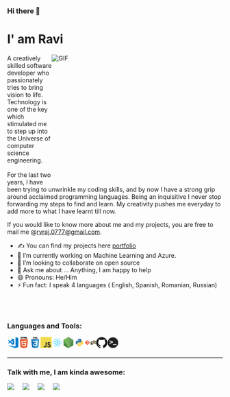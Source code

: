 

### Hi there 👋 
<h1>I' am Ravi</h1>



<!-- **git-077-Rvraj/git-077-Rvraj** is a ✨ _special_ ✨ repository because its `README.md` (this file) appears on your GitHub profile.
### Hello World, I'm Anna  👋
 -->
<!--   <img src="https://ibb.co/TqdFMcT"><img src="https://i.ibb.co/S7G9wNx/imgg.png?username=Ravi description=Open Source | Web Developer | ML   Enthaustic" width="100%"> -->

<!--  <img align="right" alt="GIF" src="https://media.giphy.com/media/WtTnAfZn6aVJfBzlN3/giphy.gif" width="500" height="320" /> -->
  <img align="right" alt="GIF" src="https://i.ibb.co/S7G9wNx/imgg.png" width="400" height="300" />
<!--    <img align="right" alt="GIF" src="https://github.com/arsentieva/arsentieva/blob/main/code.gif?raw=true" width="500" height="320" /> -->

<!-- <a href="" alt="imgg" border="0"></a> -->

<!-- ## I'm a Wife, Mother, Developer, Creator, and Mentor!! -->
A creatively skilled software developer who passionately tries to bring vision to life. Technology is one of the key which stimulated me to step up into the Universe of computer science engineering. </br></br> For the last two years, I have been trying to unwrinkle my coding skills, and by now I have a strong grip around acclaimed programming languages. Being an inquisitive I never stop forwarding my steps to find and learn. My creativity pushes me everyday to add more to what I have learnt till now. 

If you would like to know more about me and my projects, you are free to mail me @rvraj.0777@gmail.com.

- ✍ You can find my projects here [portfolio](https://git-077-rvraj.github.io/My-Site/)
- 🌱 I’m currently working on Machine Learning and Azure.
- 👯 I’m looking to collaborate on open source
- 💬 Ask me about ... Anything, I am happy to help
- 😄 Pronouns: He/Him
- ⚡ Fun fact: I speak 4 languages ( English, Spanish, Romanian, Russian)

<br />
<br /> 

### Languages and Tools:

<img align="left" alt="Visual Studio Code" width="26px" src="https://raw.githubusercontent.com/github/explore/80688e429a7d4ef2fca1e82350fe8e3517d3494d/topics/visual-studio-code/visual-studio-code.png" />
<img align="left" alt="HTML5" width="26px" src="https://raw.githubusercontent.com/github/explore/80688e429a7d4ef2fca1e82350fe8e3517d3494d/topics/html/html.png" />
<img align="left" alt="CSS3" width="26px" src="https://raw.githubusercontent.com/github/explore/80688e429a7d4ef2fca1e82350fe8e3517d3494d/topics/css/css.png" />
<img align="left" alt="JavaScript" width="26px" src="https://raw.githubusercontent.com/github/explore/80688e429a7d4ef2fca1e82350fe8e3517d3494d/topics/javascript/javascript.png" />
<img align="left" alt="React" width="26px" src="https://raw.githubusercontent.com/github/explore/80688e429a7d4ef2fca1e82350fe8e3517d3494d/topics/react/react.png" />
<img align="left" alt="Node.js" width="26px" src="https://raw.githubusercontent.com/github/explore/80688e429a7d4ef2fca1e82350fe8e3517d3494d/topics/nodejs/nodejs.png" />
<img align="left" alt="python" width="26px" src="https://raw.githubusercontent.com/github/explore/80688e429a7d4ef2fca1e82350fe8e3517d3494d/topics/python/python.png" />
<img align="left" alt="Git" width="26px" src="https://raw.githubusercontent.com/github/explore/80688e429a7d4ef2fca1e82350fe8e3517d3494d/topics/git/git.png" />
<img align="left" alt="GitHub" width="26px" src="https://raw.githubusercontent.com/github/explore/78df643247d429f6cc873026c0622819ad797942/topics/github/github.png" />
<img align="left" alt="Terminal" width="26px" src="https://raw.githubusercontent.com/github/explore/80688e429a7d4ef2fca1e82350fe8e3517d3494d/topics/terminal/terminal.png" />


<br />
<br /> <hr>



### Talk with me, I am kinda awesome:
 <a href="https://www.linkedin.com/in/ravi-raj-765bba1b7/"><img src="https://img.shields.io/badge/linkedin-%230077B5.svg?&style=for-the-badge&logo=linkedin&logoColor=white" /></a>&nbsp;&nbsp;&nbsp;&nbsp;
  <a href="mailto:rvraj.0777@gmail.com?subject=Hello%20Harsh,%20From%20Github"><img src="https://img.shields.io/badge/gmail-%23D14836.svg?&style=for-the-badge&logo=gmail&logoColor=white" /></a>&nbsp;&nbsp;&nbsp;&nbsp;
  <a href="https://www.instagram.com/rv_raj_77/"><img src="https://img.shields.io/badge/instagram-%23D14836.svg?&style=for-the-badge&logo=instagram&logoColor=pink" /></a>&nbsp;&nbsp;&nbsp;&nbsp;
  <a href="https://git-077-rvraj.github.io/My-Site/"><img src="https://img.shields.io/badge/my-site-%27D1203.svg?&style=for-the-badge&logo=hashnode&logoColor=blue" /></a>&nbsp;&nbsp;&nbsp;&nbsp;



<br />
